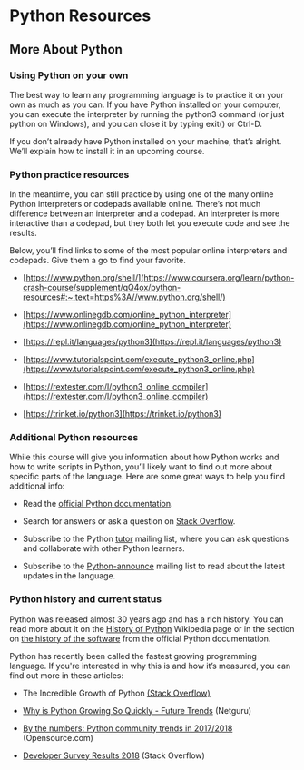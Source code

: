 # Python Resources

## More About Python

### Using Python on your own

The best way to learn any programming language is to practice it on your own as much as you can. If you have Python installed on your computer, you can execute the interpreter by running the python3 command (or just python on Windows), and you can close it by typing exit() or Ctrl-D.

If you don’t already have Python installed on your machine, that’s alright. We’ll explain how to install it in an upcoming course.

### Python practice resources

In the meantime, you can still practice by using one of the many online Python interpreters or codepads available online. There’s not much difference between an interpreter and a codepad. An interpreter is more interactive than a codepad, but they both let you execute code and see the results.

Below, you’ll find links to some of the most popular online interpreters and codepads. Give them a go to find your favorite.

* [https://www.python.org/shell/](https://www.coursera.org/learn/python-crash-course/supplement/qQ4ox/python-resources#:~:text=https%3A//www.python.org/shell/)

* [https://www.onlinegdb.com/online_python_interpreter](https://www.onlinegdb.com/online_python_interpreter)

* [https://repl.it/languages/python3](https://repl.it/languages/python3)

* [https://www.tutorialspoint.com/execute_python3_online.php](https://www.tutorialspoint.com/execute_python3_online.php)

* [https://rextester.com/l/python3_online_compiler](https://rextester.com/l/python3_online_compiler)

* [https://trinket.io/python3](https://trinket.io/python3)

### Additional Python resources

While this course will give you information about how Python works and how to write scripts in Python, you’ll likely want to find out more about specific parts of the language. Here are some great ways to help you find additional info: 

* Read the [official Python documentation](https://docs.python.org/3/).

* Search for answers or ask a question on 
[Stack Overflow](https://stackoverflow.com/). 

* Subscribe to the Python [tutor](https://mail.python.org/mailman/listinfo/tutor) mailing list, where you can ask questions and collaborate with other Python learners.

* Subscribe to the [Python-announce](https://mail.python.org/mailman/listinfo/python-announce-list) mailing list to read about the latest updates in the language.

### Python history and current status

Python was released almost 30 years ago and has a rich history. You can read more about it on the [History of Python](https://en.wikipedia.org/wiki/History_of_Python) Wikipedia page or in the section on [the history of the software](https://docs.python.org/3.0/license.html) from the official Python documentation.

Python has recently been called the fastest growing programming language. If you're interested in why this is and how it’s measured, you can find out more in these articles:

* The Incredible Growth of Python [(Stack Overflow)](https://stackoverflow.blog/2017/09/06/incredible-growth-python/)

* [Why is Python Growing So Quickly - Future Trends](https://www.netguru.com/blog/why-python-is-growing-so-quickly-future-trends) (Netguru)

* [By the numbers: Python community trends in 2017/2018](https://opensource.com/article/18/5/numbers-python-community-trends)
 (Opensource.com)

* [Developer Survey Results 2018](https://insights.stackoverflow.com/survey/2018#technology) (Stack Overflow)